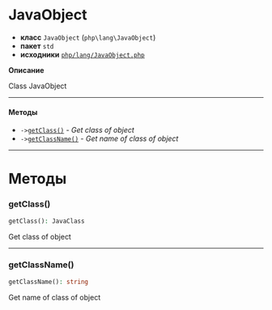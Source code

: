 # JavaObject

- **класс** `JavaObject` (`php\lang\JavaObject`)
- **пакет** `std`
- **исходники** [`php/lang/JavaObject.php`](./src/main/resources/JPHP-INF/sdk/php/lang/JavaObject.php)

**Описание**

Class JavaObject

---

#### Методы

- `->`[`getClass()`](#method-getclass) - _Get class of object_
- `->`[`getClassName()`](#method-getclassname) - _Get name of class of object_

---
# Методы

<a name="method-getclass"></a>

### getClass()
```php
getClass(): JavaClass
```
Get class of object

---

<a name="method-getclassname"></a>

### getClassName()
```php
getClassName(): string
```
Get name of class of object